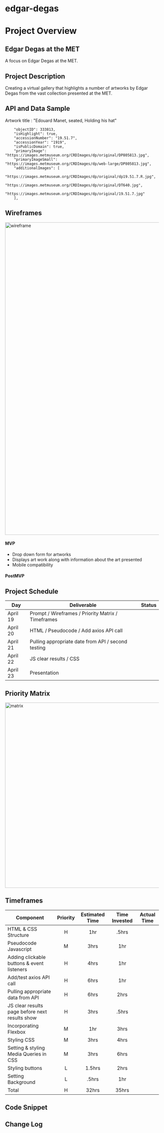 # edgar-degas


# Project Overview

## Edgar Degas at the MET

A focus on Edgar Degas at the MET.

## Project Description

Creating a virtual gallery that highlights a number of artworks by Edgar Degas from the vast collection presented at the MET.

## API and Data Sample
Artwork title : "Edouard Manet, seated, Holding his hat"
```{
    "objectID": 333813,
    "isHighlight": true,
    "accessionNumber": "19.51.7",
    "accessionYear": "1919",
    "isPublicDomain": true,
    "primaryImage": "https://images.metmuseum.org/CRDImages/dp/original/DP805813.jpg",
    "primaryImageSmall": "https://images.metmuseum.org/CRDImages/dp/web-large/DP805813.jpg",
    "additionalImages": [
        "https://images.metmuseum.org/CRDImages/dp/original/dp19.51.7.R.jpg",
        "https://images.metmuseum.org/CRDImages/dp/original/DT640.jpg",
        "https://images.metmuseum.org/CRDImages/dp/original/19.51.7.jpg"
    ],
```
## Wireframes

<img width="1020" alt="wireframe" src="https://user-images.githubusercontent.com/80069382/115225100-b0d58f80-a0db-11eb-9e45-01eb873f1ced.png">
 

#### MVP 

- Drop down form for artworks
- Displays art work along with information about the art presented
- Mobile compatibility


#### PostMVP  


## Project Schedule



|  Day | Deliverable | Status
|---|---| ---|
|April 19| Prompt / Wireframes / Priority Matrix / Timeframes 
|April 20| HTML / Pseudocode / Add axios API call
|April 21| Pulling appropriate date from API / second testing
|April 22| JS clear results / CSS
|April 23| Presentation


## Priority Matrix

<img width="605" alt="matrix" src="https://user-images.githubusercontent.com/80069382/115229023-7f12f780-a0e0-11eb-8cdc-ed040a2f61cf.png">


## Timeframes


| Component | Priority | Estimated Time | Time Invested | Actual Time |
| --- | :---: |  :---: | :---: | :---: |
| HTML & CSS Structure | H | 1hr | .5hrs |  |
| Pseudocode Javascript | M | 3hrs | 1hr |  |
| Adding clickable buttons & event listeners | H | 4hrs | 1hr |  |
| Add/test axios API call | H | 6hrs | 1hr |  |
| Pulling appropriate data from API | H | 6hrs | 2hrs | |
| JS clear results page before next results show | H | 3hrs | .5hrs |  |
| Incorporating Flexbox | M | 1hr | 3hrs |  |
| Styling CSS | M | 3hrs | 4hrs |  |
| Setting & styling Media Queries in CSS | M | 3hrs | 6hrs |  |
| Styling buttons | L | 1.5hrs | 2hrs |  |
| Setting Background  | L | .5hrs | 1hr |  |
| Total | H | 32hrs | 35hrs |  |

## Code Snippet





## Change Log
 
